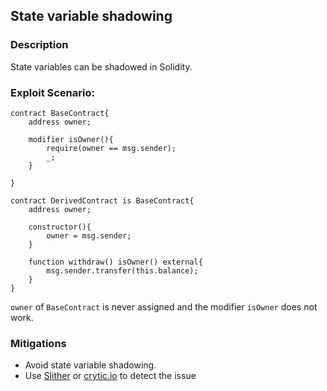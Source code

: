 ## State variable shadowing

### Description
State variables can be shadowed in Solidity.

### Exploit Scenario:

```solidity
contract BaseContract{
    address owner;

    modifier isOwner(){
        require(owner == msg.sender);
        _;
    }

}

contract DerivedContract is BaseContract{
    address owner;

    constructor(){
        owner = msg.sender;
    }

    function withdraw() isOwner() external{
        msg.sender.transfer(this.balance);
    }
}
```
`owner` of `BaseContract` is never assigned and the modifier `isOwner` does not work.

### Mitigations
- Avoid state variable shadowing.
- Use [Slither](https://github.com/crytic/slither/) or [crytic.io](https://crytic.io/) to detect the issue


